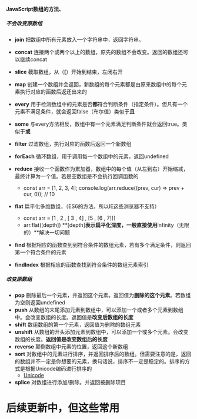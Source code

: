 #### JavaScript数组的方法、

##### 不会改变原数组

- **join**   把数组中所有元素放入一个字符串中，返回字符串。
- **concat**    连接两个或两个以上的数组，原先的数组不会改变。返回的数组还可以继续concat
- **slice**   截取数组，从（**[**）开始到结束，左闭右开
- **map**  创建一个数组并会返回，新数组的每个元素都是由原来数组中的每个元素执行对应的函数后返还出来的
- **every**  用于检测数组中的元素是否**都**符合判断条件（指定条件）。但凡有一个元素不满足条件，就会返回false（布尔值）类似于**且**
- **some**   与every方法相反，数组中有一个元素满足判断条件就会返回true。类似于**或**

- **filter**  过滤数组，执行对应的函数后返回一个新数组
- **forEach**   循环数组，用于调用每一个数组中的元素，返回undefined
- **reduce**    接收一个函数作为累加器，数组中的每个值（从左到右）开始缩减，最终计算为一个值。若是空数组是不会执行回调函数的
  - const arr = [1, 2, 3, 4];    console.log(arr.reduce((prev, cur) => prev + cur, 0)); // 10
- **flat**   扁平化多维数组，（ES6的方法，所以IE这些浏览器不支持）
  - const arr = [1 , 2 , [ 3 , 4] , [5 , [6 , 7]]]
  - arr.flat([depth])  **[depth]**表示扁平化深度，一般直接使用**Infinity（无限的）**解决一切问题
- **find**   根据相应的函数查到到符合条件的数组元素，若有多个满足条件，则返回第一个符合条件的元素
- **findIndex**  根据相应的函数查找到符合条件的数组元素索引

##### 改变原数组

- **pop**  删除最后一个元素，并返回这个元素。返回值为**删除的这个元素**。若数组为空则返回undefined
- **push**   从数组的末尾添加元素到数组中，可以添加一个或者多个元素到数组中。会改变数组的长度。返回值是**改变后数组的长度**
- **shift**   数组数组的第一个元素，返回值为删除的数组元素
- **unshift**   从数组的开头添加元素到数组中，可以添加一个或多个元素。会改变数组的长度。**返回值是改变数组后的长度**
- **reverse**  颠倒数组中元素的位置，返回这个新数组
- **sort**    对数组中的元素进行排序，并返回排序后的数组。但需要注意的是，返回的数组并不一定是你想要的元素，换句话说，排序不一定是稳定的。排序的方式是根据Unicode编码进行排序的
  - [Unicode](https://juejin.cn/post/6844904159314116622)
- **splice**  对数组进行添加/删除。并返回被删除项目

 

# 后续更新中，但这些常用
